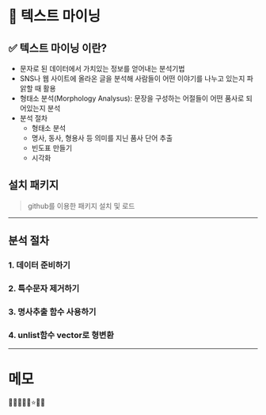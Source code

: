 # 🔎 텍스트 마이닝

## ✅ 텍스트 마이닝 이란?

- 문자로 된 데이터에서 가치있는 정보를 얻어내는 분석기법
- SNS나 웹 사이트에 올라온 글을 분석해 사람들이 어떤 이야기를 나누고 있는지 파앍할 때 활용
- 형태소 분석(Morphology Analysus): 문장을 구성하는 어절들이 어떤 품사로 되어있는지 분석
- 분석 절차
  - 형태소 분석
  - 명사, 동사, 형용사 등 의미를 지닌 품사 단어 추출
  - 빈도표 만들기
  - 시각화

## 설치 패키지

> github를 이용한 패키지 설치 및 로드

---

## 분석 절차

### 1. 데이터 준비하기

### 2. 특수문자 제거하기

### 3. 명사추출 함수 사용하기

### 4. unlist함수 vector로 형변환

---

# 메모

🔎✅🥕🍥💡⭐🌈🚀
